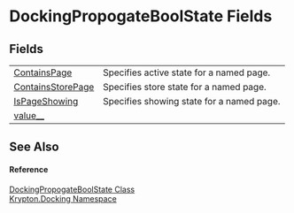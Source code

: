 # DockingPropogateBoolState Fields




## Fields
<table>
<tr>
<td><a href="1b37dfe2-fd8c-90d1-3458-91a3b295ab95.md">ContainsPage</a></td>
<td>Specifies active state for a named page.</td></tr>
<tr>
<td><a href="592f3525-8242-c794-3fda-ded75f9725dd.md">ContainsStorePage</a></td>
<td>Specifies store state for a named page.</td></tr>
<tr>
<td><a href="2bc4ca1b-5218-d71b-473e-84c476604505.md">IsPageShowing</a></td>
<td>Specifies showing state for a named page.</td></tr>
<tr>
<td><a href="bace6440-dc08-53b6-85cd-0d780a6653cd.md">value__</a></td>
<td> </td></tr>
</table>

## See Also


#### Reference
<a href="c38a9091-18c6-6a98-6c4e-cb338e40b480.md">DockingPropogateBoolState Class</a>  
<a href="98399376-cf41-9454-4b4d-4fab2ca20bc7.md">Krypton.Docking Namespace</a>  
